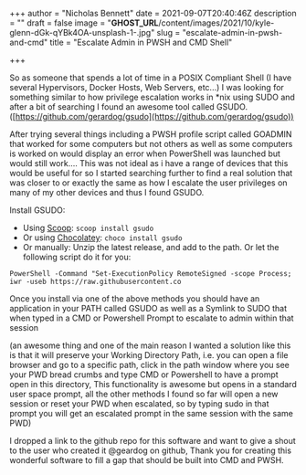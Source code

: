 +++
author = "Nicholas Bennett"
date = 2021-09-07T20:40:46Z
description = ""
draft = false
image = "__GHOST_URL__/content/images/2021/10/kyle-glenn-dGk-qYBk4OA-unsplash-1-.jpg"
slug = "escalate-admin-in-pwsh-and-cmd"
title = "Escalate Admin in PWSH and CMD Shell"

+++


So as someone that spends a lot of time in a POSIX Compliant Shell (I have several Hypervisors, Docker Hosts, Web Servers, etc...) I was looking for something similar to how privilege escalation works in *nix using SUDO and after a bit of searching I found an awesome tool called GSUDO. ([https://github.com/gerardog/gsudo](https://github.com/gerardog/gsudo))

After trying several things including a PWSH profile script called GOADMIN that worked for some computers but not others as well as some computers is worked on would display an error when PowerShell was launched but would still work.... This was not ideal as i have a range of devices that this would be useful for so I started searching further to find a real solution that was closer to or exactly the same as how I escalate the user privileges on many of my other devices and thus I found GSUDO.

Install GSUDO:

* Using [Scoop](https://scoop.sh/): `scoop install gsudo`
* Or using [Chocolatey](https://chocolatey.org/install): `choco install gsudo`
* Or manually: Unzip the latest release, and add to the path. Or let the following script do it for you:

```
PowerShell -Command "Set-ExecutionPolicy RemoteSigned -scope Process; iwr -useb https://raw.githubusercontent.co
```

Once you install via one of the above methods you should have an application in your PATH called GSUDO as well as a Symlink to SUDO that when typed in a CMD or Powershell Prompt to escalate to admin within that session

(an awesome thing and one of the main reason I wanted a solution like this is that it will preserve your Working Directory Path, i.e. you can open a file browser and go to a specific path, click in the path window where you see your PWD bread crumbs and type CMD or Powershell to have a prompt open in this directory, This functionality is awesome but opens in a standard user space prompt, all the other methods I found so far will open a new session or reset your PWD when escalated, so by typing sudo in that prompt you will get an escalated prompt in the same session with the same PWD)



I dropped a link to the github repo for this software and want to give a shout to the user who created it @geardog on github, Thank you for creating this wonderful software to fill a gap that should be built into CMD and PWSH.



